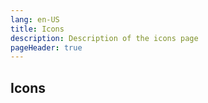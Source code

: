 ```yaml
---
lang: en-US
title: Icons
description: Description of the icons page
pageHeader: true
---
```


## Icons
